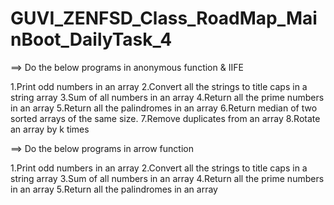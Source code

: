 # GUVI_ZENFSD_Class_RoadMap_MainBoot_DailyTask_4

==> Do the below programs in anonymous function & IIFE

1.Print odd numbers in an array
2.Convert all the strings to title caps in a string array
3.Sum of all numbers in an array
4.Return all the prime numbers in an array
5.Return all the palindromes in an array
6.Return median of two sorted arrays of the same size.
7.Remove duplicates from an array
8.Rotate an array by k times

==> Do the below programs in arrow function

1.Print odd numbers in an array
2.Convert all the strings to title caps in a string array
3.Sum of all numbers in an array
4.Return all the prime numbers in an array
5.Return all the palindromes in an array
